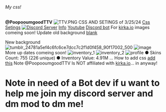 ###### My css!
**@PoopooumgoodTTV**
![TTV.PNG](https://github.com/PoopooumgoodTTV/.css/assets/173562061/41828ac1-29c3-4a09-a6e2-277b41c329c0)
CSS AND SETINGS of 3/25/24
[Css](https://github.com/PoopooumgoodTTV/TTV.css)
[Setings](https://raw.githubusercontent.com/PoopooumgoodTTV/TTV.css/main/message.txt)
[![Discord Server](https://64.media.tumblr.com/21751dfbc4597891ad87752abcb7f8be/4d3abebbe32d79ed-1b/s250x400/cc7945f0c3a344539654192c2901263a2a9dd2a7.pnj)](https://discord.gg/YDkUpGXb9G)
[Info](guns.lol/PoopooumgoodTTV)
[Youtube](https://Youtube.com/@PoopooumgoodTTV-Official)
[Discord bot](https://discord.com/oauth2/authorize?client_id=1194770094715310193)
For [kirka.io](https://kirka.io)
images comeing soon!
Update old background [blank](none)

New background 
![tumblr_24781a5ef4c6fc6ce7dcc7c2f1d0f458_90f17002_500](https://github.com/PoopooumgoodTTV/.css/assets/173562061/e37234a8-cdcb-4101-a52f-81a8e2d16914)
![image](https://github.com/PoopooumgoodTTV/.css/assets/173562061/1328feb1-95d8-498d-8360-450d20e56a74)
More up dates comeing soon!
![inventory_1](https://github.com/PoopooumgoodTTV/.css/assets/173562061/a3e20b68-0f79-4ba6-b1af-de92186bba9e)
![inventory_2](https://github.com/PoopooumgoodTTV/.css/assets/173562061/9bd64493-bc4d-4df0-a779-0c0972b4cd7c)
![profile](https://github.com/PoopooumgoodTTV/.css/assets/173562061/007b60ca-6a63-4d53-b850-87d9670c98b8)
● Skins Count:     755 (226 unique)
● Inventory Value: 4.91M
...
How to add  css [add this](https://github.com/irrvlo/juice-client/releases/download/v1.0.8/juice-client-setup-win-1.0.8.exe)
Note @PoopooumgoodTTV Is NOT affiliated with [kirka.io](https://kirka.io)... in anyway! 
# Note in need of a Bot dev if u want to help me join my discord server and dm mod to dm me!
